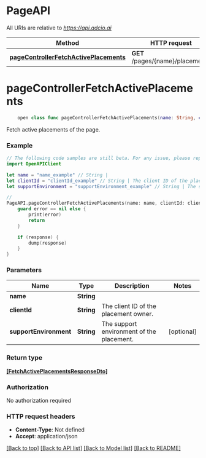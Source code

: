 # PageAPI

All URIs are relative to *https://api.adcio.ai*

Method | HTTP request | Description
------------- | ------------- | -------------
[**pageControllerFetchActivePlacements**](PageAPI.md#pagecontrollerfetchactiveplacements) | **GET** /pages/{name}/placements | 


# **pageControllerFetchActivePlacements**
```swift
    open class func pageControllerFetchActivePlacements(name: String, clientId: String, supportEnvironment: SupportEnvironment_pageControllerFetchActivePlacements? = nil, completion: @escaping (_ data: [FetchActivePlacementsResponseDto]?, _ error: Error?) -> Void)
```



Fetch active placements of the page.

### Example
```swift
// The following code samples are still beta. For any issue, please report via http://github.com/OpenAPITools/openapi-generator/issues/new
import OpenAPIClient

let name = "name_example" // String | 
let clientId = "clientId_example" // String | The client ID of the placement owner.
let supportEnvironment = "supportEnvironment_example" // String | The support environment of the placement. (optional)

// 
PageAPI.pageControllerFetchActivePlacements(name: name, clientId: clientId, supportEnvironment: supportEnvironment) { (response, error) in
    guard error == nil else {
        print(error)
        return
    }

    if (response) {
        dump(response)
    }
}
```

### Parameters

Name | Type | Description  | Notes
------------- | ------------- | ------------- | -------------
 **name** | **String** |  | 
 **clientId** | **String** | The client ID of the placement owner. | 
 **supportEnvironment** | **String** | The support environment of the placement. | [optional] 

### Return type

[**[FetchActivePlacementsResponseDto]**](FetchActivePlacementsResponseDto.md)

### Authorization

No authorization required

### HTTP request headers

 - **Content-Type**: Not defined
 - **Accept**: application/json

[[Back to top]](#) [[Back to API list]](../README.md#documentation-for-api-endpoints) [[Back to Model list]](../README.md#documentation-for-models) [[Back to README]](../README.md)

